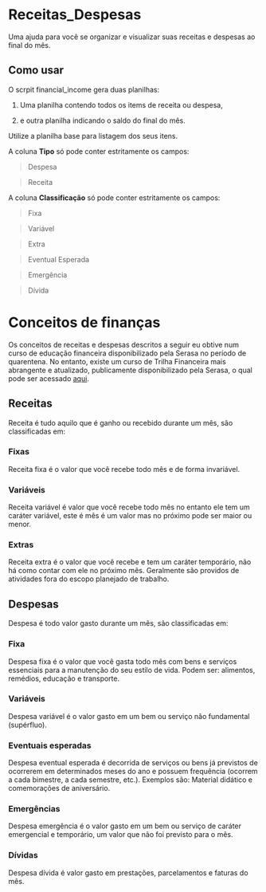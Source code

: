 # Receitas_Despesas
Uma ajuda para você se organizar e visualizar suas receitas e despesas ao final do mês. 

## Como usar
O scrpit financial_income gera duas planilhas: 

1. Uma planilha contendo todos os items de receita ou despesa, 

2. e outra planilha indicando o saldo do final do mês.

Utilize a planilha base para listagem dos seus itens.

A coluna **Tipo** só pode conter estritamente os campos: 
> Despesa 

> Receita 

A coluna **Classificação** só pode conter estritamente os campos: 

> Fixa 

> Variável  

> Extra 

> Eventual Esperada  

> Emergência 

> Dívida 

# Conceitos de finanças
Os conceitos de receitas e despesas descritos a seguir eu obtive num curso de educação financeira disponibilizado pela Serasa no período de quarentena. No entanto, existe um curso de Trilha Financeira mais abrangente e atualizado, publicamente disponibilizado pela Serasa, o qual pode ser acessado [aqui](https://www.serasa.com.br/ensina/curso-ead-financas-trilha-financeira/).

## Receitas
Receita é tudo aquilo que é ganho ou recebido durante um mês, são classificadas em:
### Fixas
Receita fixa é o valor que você recebe todo mês e de forma invariável.
### Variáveis
Receita variável é valor que você recebe todo mês no entanto ele tem um caráter variável, este é mês é um valor mas no próximo pode ser maior ou menor.
### Extras
Receita extra é o valor que você recebe e tem um caráter temporário, não há como contar com ele no próximo mẽs. Geralmente são providos de atividades fora do escopo planejado de trabalho.

## Despesas
Despesa é todo valor gasto durante um mês, são classificadas em:
### Fixa
Despesa fixa é o valor que você gasta todo mês com bens e serviços essenciais para a manutenção do seu estilo de vida. Podem ser: alimentos, remédios, educação e transporte.
### Variáveis
Despesa variável é o valor gasto em um bem ou serviço não fundamental (supérfluo). 
### Eventuais esperadas
Despesa eventual esperada é decorrida de serviços ou bens já previstos de ocorrerem em determinados meses do ano e possuem frequência (ocorrem a cada bimestre, a cada semestre, etc.). Exemplos são: Material didático e comemorações de aniversário.
### Emergências
Despesa emergência é o valor gasto em um bem ou serviço de caráter emergencial e temporário, um valor que não foi previsto para o mês.
### Dívidas
Despesa dívida é valor gasto em prestações, parcelamentos e faturas do mês.
